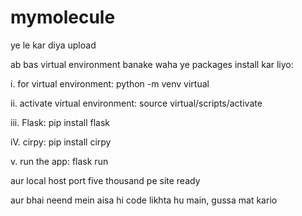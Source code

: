 # mymolecule
ye le kar diya upload

ab bas virtual environment banake waha ye packages install kar liyo:

i. for virtual environment: python -m venv virtual

ii. activate virtual environment: source virtual/scripts/activate

iii. Flask: pip install flask

iV. cirpy: pip install cirpy

v. run the app: flask run

aur local host port five thousand pe site ready

aur bhai neend mein aisa hi code likhta hu main, gussa mat kario
